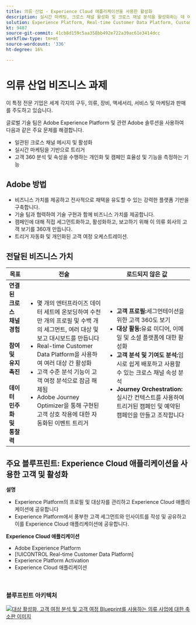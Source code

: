 ```yaml
---
title: 의류 산업 - Experience Cloud 애플리케이션을 사용한 활성화
description: 실시간 마케팅, 크로스 채널 활성화 및 크로스 채널 분석을 활성화하는 데 여러 청사진을 사용했습니다.
solution: Experience Platform, Real-time Customer Data Platform, Customer Journey Analytics, Journey Orchestration
kt: 9487
source-git-commit: 41cb8d159c5aa358bb492e722a39ac61e3414dcc
workflow-type: tm+mt
source-wordcount: '336'
ht-degree: 16%

---
```



# 의류 산업 비즈니스 과제

이 특정 전문 기업은 세계 각지의 구두, 의류, 장비, 액세서리, 서비스 및 마케팅과 판매를 주도하고 있습니다.

글로벌 기술 팀은 Adobe Experience Platform 및 관련 Adobe 솔루션을 사용하여 다음과 같은 주요 문제를 해결합니다.

* 일관된 크로스 채널 메시지 및 활성화
* 실시간 마케팅을 기반으로 트리거
* 고객 360 분석 및 속성을 수행하는 개인화 및 캠페인 효율성 및 기능을 측정하는 기능

## Adobe 방법

* 비즈니스 가치를 제공하고 전사적으로 채택을 유도할 수 있는 강력한 플랫폼 기반을 구축합니다.
* 기술 팀과 협력하여 기술 구현과 함께 비즈니스 가치를 제공합니다.
* 캠페인에 대해 직접 세그먼트화하고, 활성화하고, 보고하기 위해 이 의류 회사의 고객 보기를 360개 만듭니다.
* 트리거 자동화 및 개인화된 고객 여정 오케스트레이션.

## 전달된 비즈니스 가치

| 목표 | 전술 | 로드되지 않은 값 |
|---|---|---|
| **연결된 크로스 채널 경험&#x200B;**<br></br>**참여 및 유지 촉진&#x200B;**<br></br>**데이터 민주화 및 통찰력**</ul> | <ul><li>몇 개의 엔터프라이즈 데이터 세트에 온보딩하여 수천만 개의 프로필 및 수백 개의 세그먼트, 여러 대상 및 보고 대시보드를 만듭니다</li><li>Real-time Customer Data Platform을 사용하여 여러 대상 간 활성화</li><li>고객 수준 분석 기능이 고객 여정 분석으로 잠금 해제됨</li><li>Adobe Journey Optimizer을 통해 구현된 고객 상호 작용에 대한 자동화된 이벤트 트리거</li></ul> | <ul><li><strong> 고객 프로필:</strong>세그먼테이션을 위한 고객 360도 보기</li><li><strong>대상 활동:</strong>유료 미디어, 이메일 및 소셜 플랫폼에 대한 활성화</li><li><strong>고객 분석 및 기여도 분석:</strong>임시로 쉽게 배포하고 사용할 수 있는 크로스 채널 속성 분석<li><strong>Journey Orchestration:</strong> 실시간 컨텍스트를 사용하여 트리거된 캠페인 및 예약된 캠페인을 만들고 조작합니다</li></ul> |

## 주요 블루프린트: Experience Cloud 애플리케이션을 사용한 고객 및 활성화

<strong>설명</strong>
<ul><li>Experience Platform의 프로필 및 대상자를 관리하고 Experience Cloud 애플리케이션에 공유합니다</li><li>Experience Platform에서 풍부한 고객 세그먼트와 인사이트를 작성 및 공유하고 이를 Experience Cloud 애플리케이션에 공유합니다.</li></ul>

<strong>Experience Cloud 애플리케이션</strong>
<ul><li>Adobe Experience Platform     </li><li>[!UICONTROL Real-time Customer Data Platform]</li><li>Experience Platform Activation</li><li>Experience Cloud 애플리케이션</li></ul> 
<br>

### 블루프린트 아키텍처

<a href="https://experienceleague.adobe.com/docs/blueprints-learn/architecture/audience-activation/platform-and-applications.html?lang=ko"><img alt="대상 활성화, 고객 여정 분석 및 고객 여정 Blueprint를 사용하는 의류 사업에 대한 축소판 이미지" src="https://experienceleague.adobe.com/docs/blueprints-learn/assets/aep+apps_vertical.svg?lang=en"/></a>




